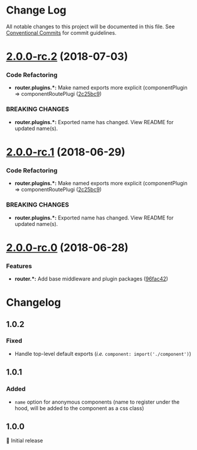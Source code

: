 # Change Log

All notable changes to this project will be documented in this file.
See [Conventional Commits](https://conventionalcommits.org) for commit guidelines.

<a name="2.0.0-rc.2"></a>
# [2.0.0-rc.2](https://github.com/Profiscience/knockout-contrib/compare/@profiscience/knockout-contrib-router-plugins-component@2.0.0-rc.0...@profiscience/knockout-contrib-router-plugins-component@2.0.0-rc.2) (2018-07-03)


### Code Refactoring

* **router.plugins.*:** Make named exports more explicit (componentPlugin => componentRoutePlugi ([2c25bc9](https://github.com/Profiscience/knockout-contrib/commit/2c25bc9))


### BREAKING CHANGES

* **router.plugins.*:** Exported name has changed. View README for updated name(s).




<a name="2.0.0-rc.1"></a>

# [2.0.0-rc.1](https://github.com/Profiscience/knockout-contrib/compare/@profiscience/knockout-contrib-router-plugins-component@2.0.0-rc.0...@profiscience/knockout-contrib-router-plugins-component@2.0.0-rc.1) (2018-06-29)

### Code Refactoring

- **router.plugins.\*:** Make named exports more explicit (componentPlugin => componentRoutePlugi ([2c25bc9](https://github.com/Profiscience/knockout-contrib/commit/2c25bc9))

### BREAKING CHANGES

- **router.plugins.\*:** Exported name has changed. View README for updated name(s).

<a name="2.0.0-rc.0"></a>

# [2.0.0-rc.0](https://github.com/Profiscience/knockout-contrib/compare/@profiscience/knockout-contrib-router-plugins-component@1.0.1...@profiscience/knockout-contrib-router-plugins-component@2.0.0-rc.0) (2018-06-28)

### Features

- **router.\*:** Add base middleware and plugin packages ([96fac42](https://github.com/Profiscience/knockout-contrib/commit/96fac42))

# Changelog

## 1.0.2

### Fixed

- Handle top-level default exports (_i.e._ `component: import('./component')`)

## 1.0.1

### Added

- `name` option for anonymous components (name to register under the hood, will be added to the component as a css class)

## 1.0.0

:tada: Initial release
